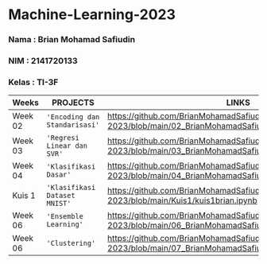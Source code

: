 # Machine-Learning-2023

### Nama : Brian Mohamad Safiudin
### NIM : 2141720133
### Kelas : TI-3F

|Weeks           |PROJECTS                         |LINKS                        |
|----------------|---------------------------------|-----------------------------|                        
|Week 02         |`'Encoding dan Standarisasi'`    |https://github.com/BrianMohamadSafiudin/Machine-Learning-2023/blob/main/02_BrianMohamadSafiudin_Data.ipynb                        
|Week 03         |`'Regresi Linear dan SVR'`       |https://github.com/BrianMohamadSafiudin/Machine-Learning-2023/blob/main/03_BrianMohamadSafiudin_Regresi.ipynb                     
|Week 04         |`'Klasifikasi Dasar'`            |https://github.com/BrianMohamadSafiudin/Machine-Learning-2023/blob/main/04_BrianMohamadSafiudin_Klasifikasi.ipynb                             
|Kuis 1          |`'Klasifikasi Dataset MNIST'`    |https://github.com/BrianMohamadSafiudin/Machine-Learning-2023/blob/main/Kuis1/kuis1brian.ipynb                             
|Week 06         |`'Ensemble Learning'`            |https://github.com/BrianMohamadSafiudin/Machine-Learning-2023/blob/main/06_BrianMohamadSafiudin_EnsembleLearning.ipynb   
|Week 06         |`'Clustering'`                   |https://github.com/BrianMohamadSafiudin/Machine-Learning-2023/blob/main/07_BrianMohamadSafiudin_Clustering.ipynb
